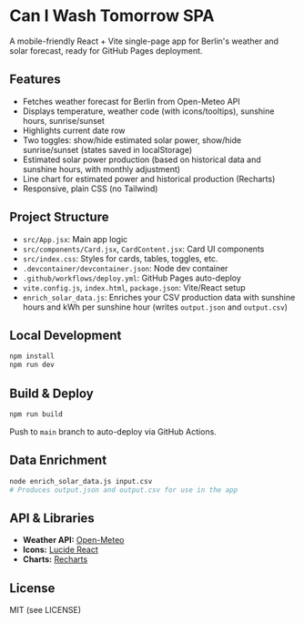 # Can I Wash Tomorrow SPA

A mobile-friendly React + Vite single-page app for Berlin's weather and solar forecast, ready for GitHub Pages deployment.

## Features
- Fetches weather forecast for Berlin from Open-Meteo API
- Displays temperature, weather code (with icons/tooltips), sunshine hours, sunrise/sunset
- Highlights current date row
- Two toggles: show/hide estimated solar power, show/hide sunrise/sunset (states saved in localStorage)
- Estimated solar power production (based on historical data and sunshine hours, with monthly adjustment)
- Line chart for estimated power and historical production (Recharts)
- Responsive, plain CSS (no Tailwind)

## Project Structure
- `src/App.jsx`: Main app logic
- `src/components/Card.jsx`, `CardContent.jsx`: Card UI components
- `src/index.css`: Styles for cards, tables, toggles, etc.
- `.devcontainer/devcontainer.json`: Node dev container
- `.github/workflows/deploy.yml`: GitHub Pages auto-deploy
- `vite.config.js`, `index.html`, `package.json`: Vite/React setup
- `enrich_solar_data.js`: Enriches your CSV production data with sunshine hours and kWh per sunshine hour (writes `output.json` and `output.csv`)

## Local Development
```bash
npm install
npm run dev
```

## Build & Deploy
```bash
npm run build
```

Push to `main` branch to auto-deploy via GitHub Actions.

## Data Enrichment
```bash
node enrich_solar_data.js input.csv
# Produces output.json and output.csv for use in the app
```

## API & Libraries
- **Weather API:** [Open-Meteo](https://open-meteo.com/)
- **Icons:** [Lucide React](https://lucide.dev/)
- **Charts:** [Recharts](https://recharts.org/)

## License
MIT (see LICENSE)
